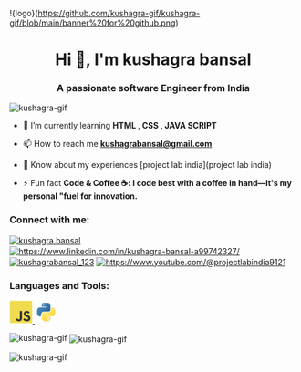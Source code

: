  
 !{logo}(https://github.com/kushagra-gif/kushagra-gif/blob/main/banner%20for%20github.png)
<h1 align="center">Hi 👋, I'm kushagra bansal</h1>
<h3 align="center">A passionate software Engineer from India</h3>

<p align="left"> <img src="https://komarev.com/ghpvc/?username=kushagra-gif&label=Profile%20views&color=0e75b6&style=flat" alt="kushagra-gif" /> </p>

- 🌱 I’m currently learning **HTML , CSS , JAVA SCRIPT**

- 📫 How to reach me **kushagrabansal@gmail.com**

- 📄 Know about my experiences [project lab india](project lab india)

- ⚡ Fun fact **Code & Coffee ☕: I code best with a coffee in hand—it's my personal "fuel for innovation.**

<h3 align="left">Connect with me:</h3>
<p align="left">
<a href="https://codepen.io/kushagra bansal" target="blank"><img align="center" src="https://raw.githubusercontent.com/rahuldkjain/github-profile-readme-generator/master/src/images/icons/Social/codepen.svg" alt="kushagra bansal" height="30" width="40" /></a>
<a href="https://linkedin.com/in/https://www.linkedin.com/in/kushagra-bansal-a99742327/" target="blank"><img align="center" src="https://raw.githubusercontent.com/rahuldkjain/github-profile-readme-generator/master/src/images/icons/Social/linked-in-alt.svg" alt="https://www.linkedin.com/in/kushagra-bansal-a99742327/" height="30" width="40" /></a>
<a href="https://instagram.com/kushagrabansal_123" target="blank"><img align="center" src="https://raw.githubusercontent.com/rahuldkjain/github-profile-readme-generator/master/src/images/icons/Social/instagram.svg" alt="kushagrabansal_123" height="30" width="40" /></a>
<a href="https://www.youtube.com/c/https://www.youtube.com/@projectlabindia9121" target="blank"><img align="center" src="https://raw.githubusercontent.com/rahuldkjain/github-profile-readme-generator/master/src/images/icons/Social/youtube.svg" alt="https://www.youtube.com/@projectlabindia9121" height="30" width="40" /></a>
</p>

<h3 align="left">Languages and Tools:</h3>
<p align="left"> <a href="https://developer.mozilla.org/en-US/docs/Web/JavaScript" target="_blank" rel="noreferrer"> <img src="https://raw.githubusercontent.com/devicons/devicon/master/icons/javascript/javascript-original.svg" alt="javascript" width="40" height="40"/> </a> <a href="https://www.python.org" target="_blank" rel="noreferrer"> <img src="https://raw.githubusercontent.com/devicons/devicon/master/icons/python/python-original.svg" alt="python" width="40" height="40"/> </a> </p>

<p><img align="left" src="https://github-readme-stats.vercel.app/api/top-langs?username=kushagra-gif&show_icons=true&locale=en&layout=compact" alt="kushagra-gif" /></p>

<p>&nbsp;<img align="center" src="https://github-readme-stats.vercel.app/api?username=kushagra-gif&show_icons=true&locale=en" alt="kushagra-gif" /></p>

<p><img align="center" src="https://github-readme-streak-stats.herokuapp.com/?user=kushagra-gif&" alt="kushagra-gif" /></p>
